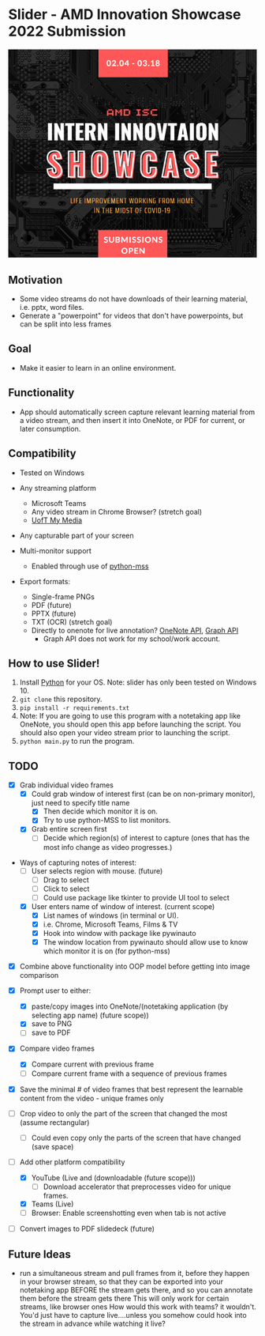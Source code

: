 # Slider - AMD Innovation Showcase 2022 Submission

![ISC Innovation Showcase 2022 Banner](innovation-showcase-banner.png)  
## Motivation
- Some video streams do not have downloads of their learning material, i.e. pptx, word files.
- Generate a "powerpoint" for videos that don't have powerpoints, but can be split into less frames

## Goal
- Make it easier to learn in an online environment.

## Functionality
- App should automatically screen capture relevant learning material from a video stream, and then insert it into OneNote, or PDF for current, or later consumption.

## Compatibility
- Tested on Windows  
- Any streaming platform
  - Microsoft Teams
  - Any video stream in Chrome Browser? (stretch goal)
  - [UofT My Media](https://play.library.utoronto.ca/login)

- Any capturable part of your screen

- Multi-monitor support
  - Enabled through use of [python-mss](https://python-mss.readthedocs.io/examples.html)

- Export formats:
  - Single-frame PNGs
  - PDF (future)
  - PPTX  (future)
  - TXT (OCR) (stretch goal)
  - Directly to onenote for live annotation? [OneNote API](https://developer.microsoft.com/en-us/graph/get-started), [Graph API](https://developer.microsoft.com/en-us/graph/quick-start)
    - Graph API does not work for my school/work account.


## How to use Slider!
1. Install [Python](https://www.python.org/downloads/) for your OS. Note: slider has only been tested on Windows 10.  
2. `git clone` this repository.
3. `pip install -r requirements.txt`
4. Note: If you are going to use this program with a notetaking app like OneNote, you should open this app before launching the script.
You should also open your video stream prior to launching the script.
5. `python main.py` to run the program. 

## TODO

- [x] Grab individual video frames
  - [x] Could grab window of interest first (can be on non-primary monitor), just need to specify title name
    - [x] Then decide which monitor it is on.
    - [x] Try to use python-MSS to list monitors. 
  - [x] Grab entire screen first
    - [ ] Decide which region(s) of interest to capture (ones that has the most info change as video progresses.)

- Ways of capturing notes of interest:
  - [ ] User selects region with mouse. (future)
    - [ ] Drag to select
    - [ ] Click to select
    - [ ] Could use package like tkinter to provide UI tool to select
  
  - [x] User enters name of window of interest. (current scope)
    - [x] List names of windows (in terminal or UI).
    - [x] i.e. Chrome, Microsoft Teams, Films & TV
    - [x] Hook into window with package like pywinauto
    - [x] The window location from pywinauto should allow use to know which monitor it is on (for python-mss)

- [x] Combine above functionality into OOP model before getting into image comparison
  
- [x] Prompt user to either:
  - [x]  paste/copy images into OneNote/(notetaking application (by selecting app name) (future scope))
  - [x]  save to PNG
  - [ ]  save to PDF

- [x] Compare video frames
    - [x] Compare current with previous frame
    - [ ] Compare current frame with a sequence of previous frames
- [x] Save the minimal # of video frames that best represent the learnable content from the video - unique frames only

- [ ] Crop video to only the part of the screen that changed the most (assume rectangular)
    - [ ] Could even copy only the parts of the screen that have changed (save space)

- [ ] Add other platform compatibility
    - [x] YouTube (Live and (downloadable (future scope)))
        - [ ] Download accelerator that preprocesses video for unique frames.
    - [x] Teams (Live)
    - [ ] Browser: Enable screenshotting even when tab is not active

- [ ] Convert images to PDF slidedeck (future)

## Future Ideas

- run a simultaneous stream and pull frames from it, 
before they happen in your browser stream, 
so that they can be exported into your notetaking app BEFORE the stream gets there, 
and so you can annotate them before the stream gets there
This will only work for certain streams, like browser ones
How would this work with teams? it wouldn't. You'd just have to capture live....unless you somehow
could hook into the stream in advance while watching it live?

